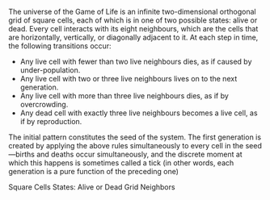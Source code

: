 The universe of the Game of Life is an infinite two-dimensional orthogonal grid of square
cells, each of which is in one of two possible states: alive or dead. Every cell interacts
with its eight neighbours, which are the cells that are horizontally, vertically, or diagonally
adjacent to it. At each step in time, the following transitions occur:

- Any live cell with fewer than two live neighbours dies, as if caused by under-population.
- Any live cell with two or three live neighbours lives on to the next generation.
- Any live cell with more than three live neighbours dies, as if by overcrowding.
- Any dead cell with exactly three live neighbours becomes a live cell, as if by reproduction.

The initial pattern constitutes the seed of the system.
The first generation is created by applying the above rules simultaneously to every cell
in the seed—births and deaths occur simultaneously, and the discrete moment at which this
happens is sometimes called a tick (in other words, each generation is a pure function of
the preceding one)

Square Cells
States: Alive or Dead
Grid
Neighbors
